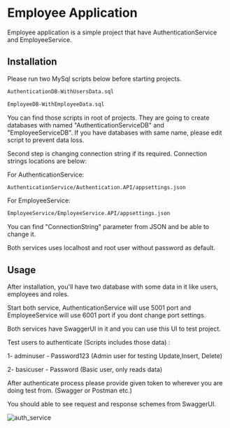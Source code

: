 # Employee Application

Employee application is a simple project that have AuthenticationService and EmployeeService.

## Installation

Please run two MySql scripts below before starting projects.

```bash
AuthenticationDB-WithUsersData.sql
```
```bash
EmployeeDB-WithEmployeeData.sql
```

You can find those scripts in root of projects. They are going to create databases with named "AuthenticationServiceDB" and "EmployeeServiceDB". If you have databases with same name, please edit script to prevent data loss.

Second step is changing connection string if its required. Connection strings locations are below:

For AuthenticationService:

```bash
AuthenticationService/Authentication.API/appsettings.json
```
For EmployeeService:

```bash
EmployeeService/EmployeeService.API/appsettings.json
```

You can find "ConnectionString" parameter from JSON and be able to change it.

Both services uses localhost and root user without password as default.

## Usage

After installation, you'll have two database with some data in it like users, employees and roles.

Start both service, AuthenticationService will use 5001 port and EmployeeService will use 6001 port if you dont change port settings.

Both services have SwaggerUI in it and you can use this UI to test project.

Test users to authenticate (Scripts includes those data) :

1- adminuser - Password123 (Admin user for testing Update,Insert, Delete)

2- basicuser - Password (Basic user, only reads data)

After authenticate process please provide given token to wherever you are doing test from. (Swagger or Postman etc.)

You should able to see request and response schemes from SwaggerUI.

![auth_service](https://i.imgur.com/yXnUHNI.png)
